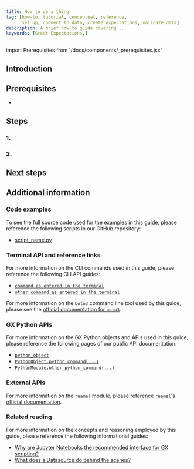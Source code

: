 ```yaml
---
title: How to do a thing
tag: [how-to, tutorial, conceptual, reference,
      set up, connect to data, create expectations, validate data]
description: A brief how-to guide covering ...
keywords: [Great Expectations,]
---
```


<!-- If needed, overwrite the title here. -->


<!-- Import statements start here. -->
import Prerequisites from '/docs/components/_prerequisites.jsx'

## Introduction

## Prerequisites

<Prerequisites requirePython = {false} requireInstallation = {false} requireDataContext = {false} requireSourceData = {null} requireDatasource = {false} requireExpectationSuite = {false}>

-

</Prerequisites> 

## Steps

### 1. 

### 2.

## Next steps

## Additional information

### Code examples

To see the full source code used for the examples in this guide, please reference the following scripts in our GitHub repository:
- [script_name.py](https://path/to/the/script/on/github.com)

### Terminal API and reference links

For more information on the CLI commands used in this guide, please reference the following CLI API guides:

- [`command as entered in the terminal`](/docs/cli/relevant_command.md)
- [`other command as entered in the terminal`](/docs/cli/other_relevant_command.md)

For more information on the `boto3` command line tool used by this guide, please see the [official documentation for `boto3`](https:/corresponding/link.com).

### GX Python APIs

For more information on the GX Python objects and APIs used in this guide, please reference the following pages of our public API documentation:

- [`python_object`](/docs/link/to/corresponding/object/in/api/reference/pages.md)
- [`PythonObject.python_command(...)`](/docs/link/to/corresponding/api/reference/page.md#header_for_corresponding_command)
- [`PythonModule.other_python_command(...)`](/docs/link/to/corresponding/other_api/reference/page.md#header_for_corresponding_command)

### External APIs

For more information on the `ruamel` module, please reference [`ruamel`'s official documentation](https://link/to/corresponding/docs.html).

### Related reading

For more information on the concepts and reasoning employed by this guide, please reference the following informational guides:

- [Why are Jupyter Notebooks the recommended interface for GX scripting?](/docs/link/to/conceptual/guide.md)
- [What does a Datasource do behind the scenes?](/docs/corresponding/link.md)